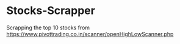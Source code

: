 # Stocks-Scrapper
Scrapping the top 10 stocks from https://www.pivottrading.co.in/scanner/openHighLowScanner.php
